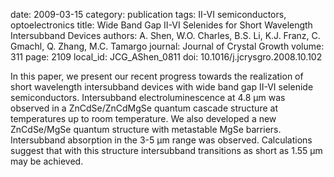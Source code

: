 date: 2009-03-15
category: publication
tags: II-VI semiconductors, optoelectronics
title: Wide Band Gap II-VI Selenides for Short Wavelength Intersubband Devices
authors: A. Shen, W.O. Charles, B.S. Li, K.J. Franz, C. Gmachl, Q. Zhang, M.C. Tamargo
journal: Journal of Crystal Growth
volume: 311
page: 2109
local_id: JCG_AShen_0811
doi: 10.1016/j.jcrysgro.2008.10.102

In this paper, we present our recent progress towards the realization of short
wavelength intersubband devices with wide band gap II-VI selenide
semiconductors. Intersubband electroluminescence at 4.8 μm was observed in a
ZnCdSe/ZnCdMgSe quantum cascade structure at temperatures up to room
temperature. We also developed a new ZnCdSe/MgSe quantum structure with
metastable MgSe barriers. Intersubband absorption in the 3-5 μm range was
observed. Calculations suggest that with this structure intersubband transitions
as short as 1.55 μm may be achieved.